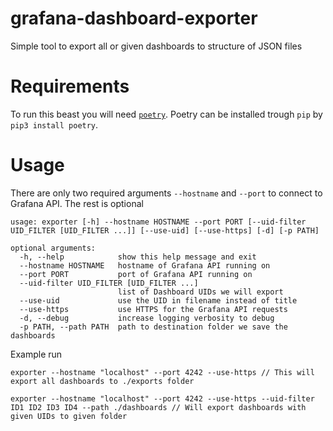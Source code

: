 # grafana-dashboard-exporter
Simple tool to export all or given dashboards to structure of JSON files

# Requirements
To run this beast you will need [`poetry`](https://python-poetry.org/). 
Poetry can be installed trough `pip` by `pip3 install poetry`.

# Usage
There are only two required arguments `--hostname` and `--port` to connect to Grafana API. 
The rest is optional
```
usage: exporter [-h] --hostname HOSTNAME --port PORT [--uid-filter UID_FILTER [UID_FILTER ...]] [--use-uid] [--use-https] [-d] [-p PATH]

optional arguments:
  -h, --help            show this help message and exit
  --hostname HOSTNAME   hostname of Grafana API running on
  --port PORT           port of Grafana API running on
  --uid-filter UID_FILTER [UID_FILTER ...]
                        list of Dashboard UIDs we will export
  --use-uid             use the UID in filename instead of title
  --use-https           use HTTPS for the Grafana API requests
  -d, --debug           increase logging verbosity to debug
  -p PATH, --path PATH  path to destination folder we save the dashboards
  ```
Example run
```
exporter --hostname "localhost" --port 4242 --use-https // This will export all dashboards to ./exports folder

exporter --hostname "localhost" --port 4242 --use-https --uid-filter ID1 ID2 ID3 ID4 --path ./dashboards // Will export dashboards with given UIDs to given folder
```
